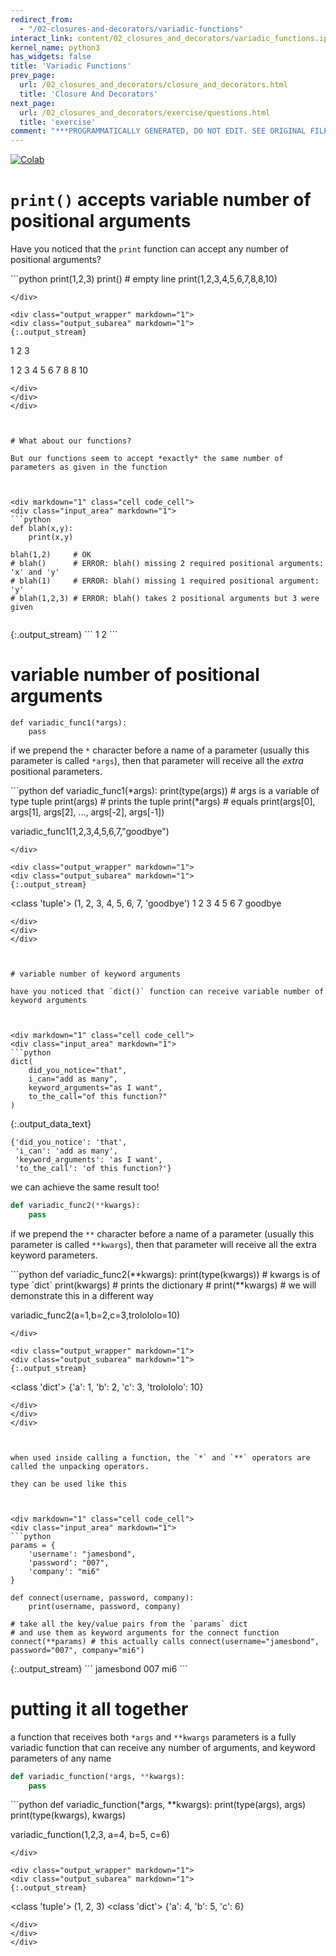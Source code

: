```yaml
---
redirect_from:
  - "/02-closures-and-decorators/variadic-functions"
interact_link: content/02_closures_and_decorators/variadic_functions.ipynb
kernel_name: python3
has_widgets: false
title: 'Variadic Functions'
prev_page:
  url: /02_closures_and_decorators/closure_and_decorators.html
  title: 'Closure And Decorators'
next_page:
  url: /02_closures_and_decorators/exercise/questions.html
  title: 'exercise'
comment: "***PROGRAMMATICALLY GENERATED, DO NOT EDIT. SEE ORIGINAL FILES IN /content***"
---
```

<a href="https://colab.research.google.com/github/aviadr1/learn-advanced-python/blob/master/content/02_closures_and_decorators/variadic_functions.ipynb" target="_blank">
<img src="https://colab.research.google.com/assets/colab-badge.svg" 
     title="Open this file in Google Colab" alt="Colab"/>
</a>




# `print()` accepts variable number of positional arguments
Have you noticed that the `print` function can accept any number of positional arguments?



<div markdown="1" class="cell code_cell">
<div class="input_area" markdown="1">
```python
print(1,2,3)
print() # empty line
print(1,2,3,4,5,6,7,8,8,10)

```
</div>

<div class="output_wrapper" markdown="1">
<div class="output_subarea" markdown="1">
{:.output_stream}
```
1 2 3

1 2 3 4 5 6 7 8 8 10
```
</div>
</div>
</div>



# What about our functions?

But our functions seem to accept *exactly* the same number of parameters as given in the function



<div markdown="1" class="cell code_cell">
<div class="input_area" markdown="1">
```python
def blah(x,y):
    print(x,y)

blah(1,2)     # OK
# blah()      # ERROR: blah() missing 2 required positional arguments: 'x' and 'y'
# blah(1)     # ERROR: blah() missing 1 required positional argument: 'y'
# blah(1,2,3) # ERROR: blah() takes 2 positional arguments but 3 were given


```
</div>

<div class="output_wrapper" markdown="1">
<div class="output_subarea" markdown="1">
{:.output_stream}
```
1 2
```
</div>
</div>
</div>



# variable number of positional arguments

```
def variadic_func1(*args):
    pass
```
if we prepend the `*` character before a name of a parameter (usually this parameter is called `*args`), then that parameter will receive all the _extra_ positional parameters.



<div markdown="1" class="cell code_cell">
<div class="input_area" markdown="1">
```python
def variadic_func1(*args):
    print(type(args)) # args is a variable of type tuple
    print(args) # prints the tuple
    print(*args) # equals print(args[0], args[1], args[2], ..., args[-2], args[-1])

variadic_func1(1,2,3,4,5,6,7,"goodbye")

```
</div>

<div class="output_wrapper" markdown="1">
<div class="output_subarea" markdown="1">
{:.output_stream}
```
<class 'tuple'>
(1, 2, 3, 4, 5, 6, 7, 'goodbye')
1 2 3 4 5 6 7 goodbye
```
</div>
</div>
</div>



# variable number of keyword arguments

have you noticed that `dict()` function can receive variable number of keyword arguments



<div markdown="1" class="cell code_cell">
<div class="input_area" markdown="1">
```python
dict(
    did_you_notice="that",
    i_can="add as many",
    keyword_arguments="as I want",
    to_the_call="of this function?"
)

```
</div>

<div class="output_wrapper" markdown="1">
<div class="output_subarea" markdown="1">


{:.output_data_text}
```
{'did_you_notice': 'that',
 'i_can': 'add as many',
 'keyword_arguments': 'as I want',
 'to_the_call': 'of this function?'}
```


</div>
</div>
</div>



we can achieve the same result too!
```python
def variadic_func2(**kwargs):
    pass 
```
if we prepend the `**` character before a name of a parameter (usually this parameter is called `**kwargs`), then that parameter will receive all the extra keyword parameters.



<div markdown="1" class="cell code_cell">
<div class="input_area" markdown="1">
```python
def variadic_func2(**kwargs):
    print(type(kwargs)) # kwargs is of type `dict`
    print(kwargs)       # prints the dictionary
    # print(**kwargs)   # we will demonstrate this in a different way

variadic_func2(a=1,b=2,c=3,trolololo=10)

```
</div>

<div class="output_wrapper" markdown="1">
<div class="output_subarea" markdown="1">
{:.output_stream}
```
<class 'dict'>
{'a': 1, 'b': 2, 'c': 3, 'trolololo': 10}
```
</div>
</div>
</div>



when used inside calling a function, the `*` and `**` operators are called the unpacking operators.

they can be used like this



<div markdown="1" class="cell code_cell">
<div class="input_area" markdown="1">
```python
params = {
    'username': "jamesbond",
    'password': "007",
    'company': "mi6"
}

def connect(username, password, company):
    print(username, password, company)

# take all the key/value pairs from the `params` dict
# and use them as keyword arguments for the connect function
connect(**params) # this actually calls connect(username="jamesbond", password="007", company="mi6")

```
</div>

<div class="output_wrapper" markdown="1">
<div class="output_subarea" markdown="1">
{:.output_stream}
```
jamesbond 007 mi6
```
</div>
</div>
</div>



# putting it all together

a function that receives both `*args` and `**kwargs` parameters is a fully variadic function that can receive any number of arguments, and keyword parameters of any name

```python
def variadic_function(*args, **kwargs):
    pass
```




<div markdown="1" class="cell code_cell">
<div class="input_area" markdown="1">
```python
def variadic_function(*args, **kwargs):
    print(type(args), args)
    print(type(kwargs), kwargs)

variadic_function(1,2,3, a=4, b=5, c=6)

```
</div>

<div class="output_wrapper" markdown="1">
<div class="output_subarea" markdown="1">
{:.output_stream}
```
<class 'tuple'> (1, 2, 3)
<class 'dict'> {'a': 4, 'b': 5, 'c': 6}
```
</div>
</div>
</div>

